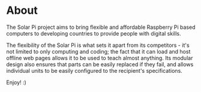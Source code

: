 # About

The Solar Pi project aims to bring flexible and affordable Raspberry Pi based computers to developing countries to provide people with digital skills.

The flexibility of the Solar Pi is what sets it apart from its competitors - it's not limited to only computing and coding; the fact that it can load and host offline web pages allows it to be used to teach almost anything. Its modular design also ensures that parts can be easily replaced if they fail, and allows individual units to be easily configured to the recipient's specifications.

Enjoy! :)